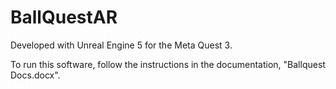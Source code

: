 # BallQuestAR

Developed with Unreal Engine 5 for the Meta Quest 3.

To run this software, follow the instructions in the documentation, "Ballquest Docs.docx".
